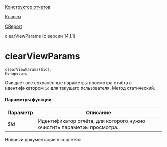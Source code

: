 [Конструктор отчетов](/api_help/report/index.php)

[Классы](/api_help/report/classes/index.php)

[CReport](/api_help/report/classes/creport/index.php)

clearViewParams (с версии 14.1.1)

clearViewParams
===============

```
clearViewParams($id);
Копировать
```

Очищает все сохранённые параметры просмотра отчёта с идентификатором `id` для текущего пользователя. Метод статический.

#### Параметры функции

| Параметр | Описание |
| --- | --- |
| *$id* | Идентификатор отчёта, для которого нужно очистить параметры просмотра. |

Новинки документации в соцсетях: